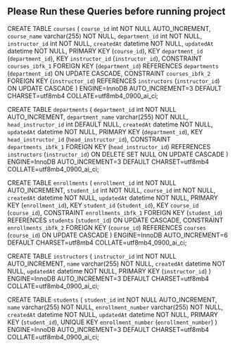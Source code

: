 <h2>Please Run these Queries before running project</h2>

CREATE TABLE `courses` (
  `course_id` int NOT NULL AUTO_INCREMENT,
  `course_name` varchar(255) NOT NULL,
  `department_id` int NOT NULL,
  `instructor_id` int NOT NULL,
  `createdAt` datetime NOT NULL,
  `updatedAt` datetime NOT NULL,
  PRIMARY KEY (`course_id`),
  KEY `department_id` (`department_id`),
  KEY `instructor_id` (`instructor_id`),
  CONSTRAINT `courses_ibfk_1` FOREIGN KEY (`department_id`) REFERENCES `departments` (`department_id`) ON UPDATE CASCADE,
  CONSTRAINT `courses_ibfk_2` FOREIGN KEY (`instructor_id`) REFERENCES `instructors` (`instructor_id`) ON UPDATE CASCADE
) ENGINE=InnoDB AUTO_INCREMENT=3 DEFAULT CHARSET=utf8mb4 COLLATE=utf8mb4_0900_ai_ci;

CREATE TABLE `departments` (
  `department_id` int NOT NULL AUTO_INCREMENT,
  `department_name` varchar(255) NOT NULL,
  `head_instructor_id` int DEFAULT NULL,
  `createdAt` datetime NOT NULL,
  `updatedAt` datetime NOT NULL,
  PRIMARY KEY (`department_id`),
  KEY `head_instructor_id` (`head_instructor_id`),
  CONSTRAINT `departments_ibfk_1` FOREIGN KEY (`head_instructor_id`) REFERENCES `instructors` (`instructor_id`) ON DELETE SET NULL ON UPDATE CASCADE
) ENGINE=InnoDB AUTO_INCREMENT=3 DEFAULT CHARSET=utf8mb4 COLLATE=utf8mb4_0900_ai_ci;

CREATE TABLE `enrollments` (
  `enrollment_id` int NOT NULL AUTO_INCREMENT,
  `student_id` int NOT NULL,
  `course_id` int NOT NULL,
  `createdAt` datetime NOT NULL,
  `updatedAt` datetime NOT NULL,
  PRIMARY KEY (`enrollment_id`),
  KEY `student_id` (`student_id`),
  KEY `course_id` (`course_id`),
  CONSTRAINT `enrollments_ibfk_1` FOREIGN KEY (`student_id`) REFERENCES `students` (`student_id`) ON UPDATE CASCADE,
  CONSTRAINT `enrollments_ibfk_2` FOREIGN KEY (`course_id`) REFERENCES `courses` (`course_id`) ON UPDATE CASCADE
) ENGINE=InnoDB AUTO_INCREMENT=6 DEFAULT CHARSET=utf8mb4 COLLATE=utf8mb4_0900_ai_ci;

CREATE TABLE `instructors` (
  `instructor_id` int NOT NULL AUTO_INCREMENT,
  `name` varchar(255) NOT NULL,
  `createdAt` datetime NOT NULL,
  `updatedAt` datetime NOT NULL,
  PRIMARY KEY (`instructor_id`)
) ENGINE=InnoDB AUTO_INCREMENT=3 DEFAULT CHARSET=utf8mb4 COLLATE=utf8mb4_0900_ai_ci;

CREATE TABLE `students` (
  `student_id` int NOT NULL AUTO_INCREMENT,
  `name` varchar(255) NOT NULL,
  `enrollment_number` varchar(255) NOT NULL,
  `createdAt` datetime NOT NULL,
  `updatedAt` datetime NOT NULL,
  PRIMARY KEY (`student_id`),
  UNIQUE KEY `enrollment_number` (`enrollment_number`)
) ENGINE=InnoDB AUTO_INCREMENT=3 DEFAULT CHARSET=utf8mb4 COLLATE=utf8mb4_0900_ai_ci;


